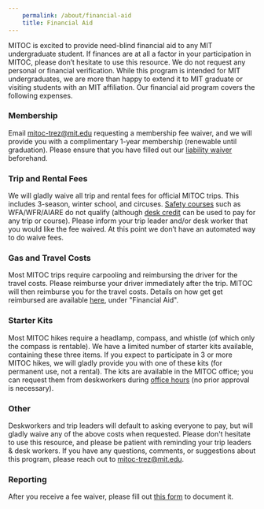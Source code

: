 ```yaml
---
    permalink: /about/financial-aid
    title: Financial Aid
---
```


MITOC is excited to provide need-blind financial aid to any MIT undergraduate student. If finances are at all a factor in your participation in MITOC, please don’t hesitate to use this resource. We do not request any personal or financial verification.
While this program is intended for MIT undergraduates, we are more than happy to extend it to MIT graduate or visiting students with an MIT affiliation. Our financial aid program covers the following expenses.

### Membership
Email [mitoc-trez@mit.edu](mailto:mitoc-trez@mit.edu) requesting a membership fee waiver, and we will provide you with a complimentary 1-year membership (renewable until graduation). Please ensure that you have filled out our [liability waiver](https://mitoc-trips.mit.edu/profile/waiver) beforehand.

### Trip and Rental Fees
We will gladly waive all trip and rental fees for official MITOC trips. This includes 3-season, winter school, and circuses. [Safety courses](/events/courses) such as WFA/WFR/AIARE do not qualify (although [desk credit](/get-involved/become-desk-worker) can be used to pay for any trip or course). 
Please inform your trip leader and/or desk worker that you would like the fee waived. At this point we don’t have an automated way to do waive fees.

### Gas and Travel Costs
Most MITOC trips require carpooling and reimbursing the driver for the travel costs. Please reimburse your driver immediately after the trip. MITOC will then reimburse you for the travel costs. Details on how get get reimbursed are available [here](/about/get-reimbursed), under "Financial Aid".

### Starter Kits
Most MITOC hikes require a headlamp, compass, and whistle (of which only the compass is rentable). We have a limited number of starter kits available, containing these three items. If you expect to participate in 3 or more MITOC hikes, we will gladly provide you with one of these kits (for permanent use, not a rental).
The kits are available in the MITOC office; you can request them from deskworkers during [office hours](/calendar) (no prior approval is necessary). 

### Other
Deskworkers and trip leaders will default to asking everyone to pay, but will gladly waive any of the above costs when requested. Please don't hesitate to use this resource, and please be patient with reminding your trip leaders & desk workers.
If you have any questions, comments, or suggestions about this program, please reach out to [mitoc-trez@mit.edu](mailto:mitoc-trez@mit.edu).

### Reporting
After you receive a fee waiver, please fill out [this form](https://forms.gle/N9zA2CVS1j8upRSTA) to document it.
